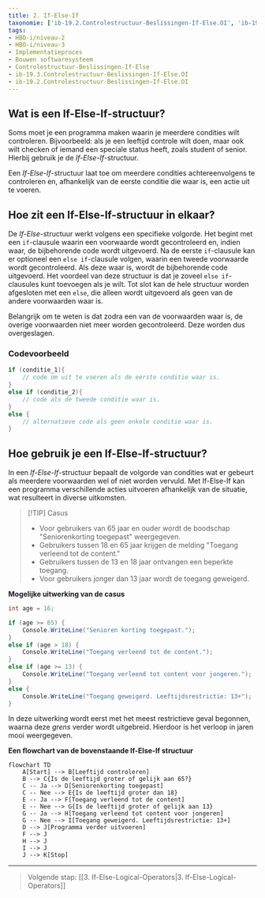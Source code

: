 ```yaml
---
title: 2. If-Else-If
taxonomie: ['ib-19.2.Controlestructuur-Beslissingen-If-Else.OI', 'ib-19.3.Controlestructuur-Beslissingen-If-Else.OI']
tags:
- HBO-i/niveau-2
- HBO-i/niveau-3
- Implementatieproces
- Bouwen softwaresysteem
- Controlestructuur-Beslissingen-If-Else
- ib-19.3.Controlestructuur-Beslissingen-If-Else.OI
- ib-19.2.Controlestructuur-Beslissingen-If-Else.OI
---
```


## Wat is een If-Else-If-structuur?
Soms moet je een programma maken waarin je meerdere condities wilt controleren. Bijvoorbeeld: als je een leeftijd controle wilt doen, maar ook wilt checken of iemand een speciale status heeft, zoals student of senior. Hierbij gebruik je de *If-Else-If*-structuur.

Een *If-Else-If*-structuur laat toe om meerdere condities achtereenvolgens te controleren en, afhankelijk van de eerste conditie die waar is, een actie uit te voeren.

## Hoe zit een If-Else-If-structuur in elkaar?
De *If-Else*-structuur werkt volgens een specifieke volgorde. Het begint met een `if`-clausule waarin een voorwaarde wordt gecontroleerd en, indien waar, de bijbehorende code wordt uitgevoerd.  Na de eerste `if`-clausule kan er optioneel een `else if`-clausule volgen, waarin een tweede voorwaarde wordt gecontroleerd. Als deze waar is, wordt de bijbehorende code uitgevoerd. Het voordeel van deze structuur is dat je zoveel `else if`-clausules kunt toevoegen als je wilt. Tot slot kan de hele structuur worden afgesloten met een `else`, die alleen wordt uitgevoerd als geen van de andere voorwaarden waar is.

Belangrijk om te weten is dat zodra een van de voorwaarden waar is, de overige voorwaarden niet meer worden gecontroleerd. Deze worden dus overgeslagen.

### Codevoorbeeld
```C#
if (conditie_1){
    // code om uit te voeren als de eerste conditie waar is.
}
else if (conditie_2){
    // code als de tweede conditie waar is.
}
else {
    // alternatieve code als geen enkele conditie waar is.
}
```

## Hoe gebruik je een If-Else-If-structuur?
In een *If-Else-If*-structuur bepaalt de volgorde van condities wat er gebeurt als meerdere voorwaarden wel of niet worden vervuld. Met If-Else-If kan een programma verschillende acties uitvoeren afhankelijk van de situatie, wat resulteert in diverse uitkomsten. 

> [!TIP] Casus
> - Voor gebruikers van 65 jaar en ouder wordt de boodschap "Seniorenkorting toegepast" weergegeven.
> - Gebruikers tussen 18 en 65 jaar krijgen de melding "Toegang verleend tot de content."
> - Gebruikers tussen de 13 en 18 jaar ontvangen een beperkte toegang.
> - Voor gebruikers jonger dan 13 jaar wordt de toegang geweigerd.

**Mogelijke uitwerking van de casus**
```C#
int age = 16;

if (age >= 65) {
    Console.WriteLine("Senioren korting toegepast.");
}
else if (age > 18) {
    Console.WriteLine("Toegang verleend tot de content.");
}
else if (age >= 13) {
    Console.WriteLine("Toegang verleend tot content voor jongeren.");
}
else {
    Console.WriteLine("Toegang geweigerd. Leeftijdsrestrictie: 13+");
}
```

In deze uitwerking wordt eerst met het meest restrictieve geval begonnen, waarna deze *grens* verder wordt uitgebreid. Hierdoor is het verloop in jaren mooi weergegeven.

**Een flowchart van de bovenstaande If-Else-If structuur**
```mermaid
flowchart TD
    A[Start] --> B[Leeftijd controleren]
    B --> C{Is de leeftijd groter of gelijk aan 65?}
    C -- Ja --> D[Seniorenkorting toegepast]
    C -- Nee --> E{Is de leeftijd groter dan 18}
    E -- Ja --> F[Toegang verleend tot de content]
    E -- Nee --> G{Is de leeftijd groter of gelijk aan 13}
    G -- Ja --> H[Toegang verleend tot content voor jongeren]
    G -- Nee --> I[Toegang geweigerd. Leeftijdsrestrictie: 13+]
    D --> J[Programma verder uitvoeren]
    F --> J
    H --> J
    I --> J
    J --> K[Stop]

```

---

> Volgende stap: [[3. If-Else-Logical-Operators|3. If-Else-Logical-Operators]]
